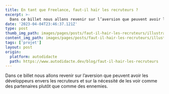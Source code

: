 ```yaml
---
title: En tant que Freelance, faut-il haïr les recruteurs ?
excerpt: >-
  Dans ce billet nous allons revenir sur l’aversion que peuvent avoir les développeurs envers les recruteurs et sur la nécessité de les voir comme des partenaires plutôt que comme des ennemies.
date: '2023-04-04T23:46:37.121Z'
type: post
thumb_img_path: images/pages/posts/faut-il-hair-les-recruteurs/illustration.jpg
content_img_path: images/pages/posts/faut-il-hair-les-recruteurs/illustration.jpg
tags: ['projet']
layout: post
origin:
  platform: autodidacte
  path: https://www.autodidacte.dev/blog/faut-il-hair-les-recruteurs
---
```


Dans ce billet nous allons revenir sur l’aversion que peuvent avoir les développeurs envers les recruteurs et sur la nécessité de les voir comme des partenaires plutôt que comme des ennemies.